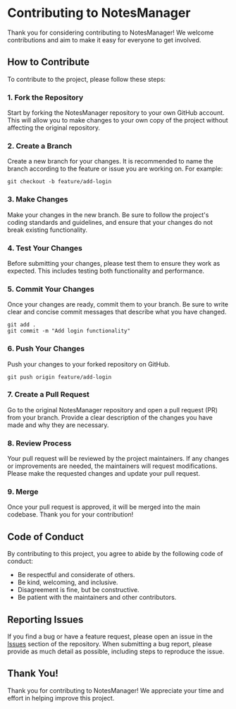 
# Contributing to NotesManager

Thank you for considering contributing to NotesManager! We welcome contributions and aim to make it easy for everyone to get involved.

## How to Contribute

To contribute to the project, please follow these steps:

### 1. Fork the Repository

Start by forking the NotesManager repository to your own GitHub account. This will allow you to make changes to your own copy of the project without affecting the original repository.

### 2. Create a Branch

Create a new branch for your changes. It is recommended to name the branch according to the feature or issue you are working on. For example:

```
git checkout -b feature/add-login
```

### 3. Make Changes

Make your changes in the new branch. Be sure to follow the project's coding standards and guidelines, and ensure that your changes do not break existing functionality.

### 4. Test Your Changes

Before submitting your changes, please test them to ensure they work as expected. This includes testing both functionality and performance.

### 5. Commit Your Changes

Once your changes are ready, commit them to your branch. Be sure to write clear and concise commit messages that describe what you have changed.

```
git add .
git commit -m "Add login functionality"
```

### 6. Push Your Changes

Push your changes to your forked repository on GitHub.

```
git push origin feature/add-login
```

### 7. Create a Pull Request

Go to the original NotesManager repository and open a pull request (PR) from your branch. Provide a clear description of the changes you have made and why they are necessary.

### 8. Review Process

Your pull request will be reviewed by the project maintainers. If any changes or improvements are needed, the maintainers will request modifications. Please make the requested changes and update your pull request.

### 9. Merge

Once your pull request is approved, it will be merged into the main codebase. Thank you for your contribution!

## Code of Conduct

By contributing to this project, you agree to abide by the following code of conduct:

- Be respectful and considerate of others.
- Be kind, welcoming, and inclusive.
- Disagreement is fine, but be constructive.
- Be patient with the maintainers and other contributors.

## Reporting Issues

If you find a bug or have a feature request, please open an issue in the [Issues](https://github.com/pkabra1/NotesManager/issues) section of the repository. When submitting a bug report, please provide as much detail as possible, including steps to reproduce the issue.

## Thank You!

Thank you for contributing to NotesManager! We appreciate your time and effort in helping improve this project.
